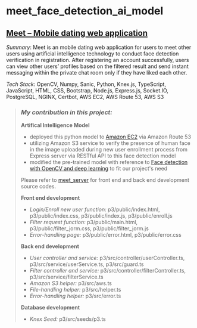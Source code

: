 # meet_face_detection_ai_model

## [Meet – Mobile dating web application](https://clsfei.link/)

*Summary*:	Meet is an mobile dating web application for users to meet other users using artificial intelligence technology to conduct face detection verification in registration. After registering an account successfully, users can view other users’ profiles based on the filtered result and send instant messaging within the private chat room only if they have liked each other.  

*Tech Stack*:	OpenCV, Numpy, Sanic, Python, Knex.js, TypeScript, JavaScript, HTML, CSS, Bootstrap, Node.js, Express.js, Socket.IO, PostgreSQL, NGINX, Certbot, AWS EC2, AWS Route 53, AWS S3

> ### *My contribution in this project:*
>
> **Artifical Intelligence Model**
> - deployed this python model to [Amazon EC2](https://ai.clsfei.link/) via Amazon Route 53
> - utilizing Amazon S3 service to verify the presence of human face in the image uploaded during new user enrollment process from Express server via RESTful API to this face detection model
> - modified the pre-trained model with reference to [Face detection with OpenCV and deep learning](https://pyimagesearch.com/2018/02/26/face-detection-with-opencv-and-deep-learning/) to fit our project's need
>
> Please refer to [meet_server](https://github.com/iampattyful/meet_server) for front end and back end development source codes.
>
> **Front end development**
> * *Login/Enroll new user function:* p3/public/index.html, p3/public/index.css, p3/public/index.js, p3/public/enroll.js
> * *Filter request function:* p3/public/main.html, p3/public/filter_jorm.css, p3/public/filter_jorm.js
> * *Error-handling page:* p3/public/error.html, p3/public/error.css
>
> **Back end development**
> * *User controller and service:* p3/src/controller/userController.ts, p3/src/service/userService.ts, p3/src/guard.ts
> * *Filter controller and service:* p3/src/controller/filterController.ts, p3/src/service/filterService.ts
> * *Amazon S3 helper:* p3/src/aws.ts
> * *File-handling helper:* p3/src/helper.ts
> * *Error-handling helper:* p3/src/error.ts
>
> **Database development**
> * *Knex Seed:* p3/src/seeds/p3.ts
